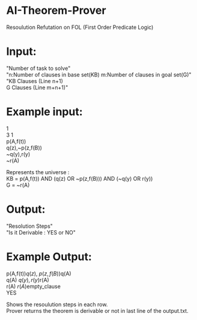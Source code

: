 # AI-Theorem-Prover
Resoulution Refutation on FOL (First Order Predicate Logic)

# Input:  
"Number of task to solve"  
"n:Number of clauses in base set(KB) m:Number of clauses in goal set(G)"  
"KB Clauses (Line n+1)  
G Clauses (Line m+n+1)"  

# Example input:  
1  
3 1  
p(A,f(t))  
q(z),~p(z,f(B))  
~q(y),r(y)  
~r(A)  
  
Represents the universe :  
KB = p(A,f(t)) AND (q(z) OR ~p(z,f(B))) AND (~q(y) OR r(y))  
G = ~r(A)  

# Output:  
"Resolution Steps"  
"Is it Derivable : YES or NO"  

# Example Output:  
p(A,f(t))$q(z),~p(z,f(B))$q(A)  
q(A)$~q(y),r(y)$r(A)  
r(A)$~r(A)$empty_clause  
YES  

Shows the resoulution steps in each row.  
Prover returns the theorem is derivable or not in last line of the output.txt.  
